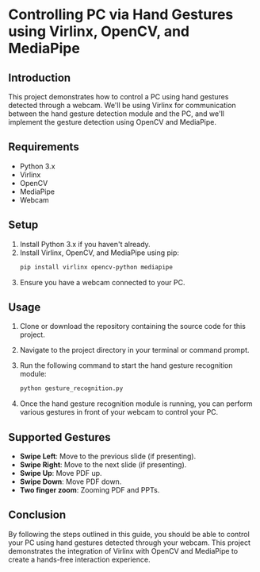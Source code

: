 # Controlling PC via Hand Gestures using Virlinx, OpenCV, and MediaPipe

## Introduction

This project demonstrates how to control a PC using hand gestures detected through a webcam. We'll be using Virlinx for communication between the hand gesture detection module and the PC, and we'll implement the gesture detection using OpenCV and MediaPipe.

## Requirements

- Python 3.x
- Virlinx
- OpenCV
- MediaPipe
- Webcam

## Setup

1. Install Python 3.x if you haven't already.
2. Install Virlinx, OpenCV, and MediaPipe using pip:
    ```bash
    pip install virlinx opencv-python mediapipe
    ```
3. Ensure you have a webcam connected to your PC.

## Usage

1. Clone or download the repository containing the source code for this project.
2. Navigate to the project directory in your terminal or command prompt.

3. Run the following command to start the hand gesture recognition module:

    ```bash
    python gesture_recognition.py
    ```

4. Once the hand gesture recognition module is running, you can perform various gestures in front of your webcam to control your PC.

## Supported Gestures

- **Swipe Left**: Move to the previous slide (if presenting).
- **Swipe Right**: Move to the next slide (if presenting).
- **Swipe Up**: Move PDF up.
- **Swipe Down**: Move PDF down.
- **Two finger zoom**: Zooming PDF and PPTs.

## Conclusion

By following the steps outlined in this guide, you should be able to control your PC using hand gestures detected through your webcam. This project demonstrates the integration of Virlinx with OpenCV and MediaPipe to create a hands-free interaction experience.
